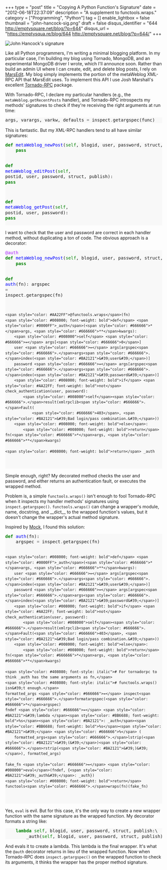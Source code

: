 +++
type = "post"
title = "Copying A Python Function's Signature"
date = "2012-06-18T22:37:09"
description = "A supplement to functools.wraps."
category = ["Programming", "Python"]
tag = []
enable_lightbox = false
thumbnail = "john-hancock-sig.png"
draft = false
disqus_identifier = "644 http://emptysquare.net/blog/?p=644"
disqus_url = "https://emptysqua.re/blog/644 http://emptysquare.net/blog/?p=644/"
+++

<p><img style="display:block; margin-left:auto; margin-right:auto;" src="john-hancock-sig.png" title="John Hancock's signature" /></p>
<p>Like all Python programmers, I'm writing a minimal blogging platform. In
my particular case, I'm building my blog using Tornado, MongoDB, and an
experimental MongoDB driver I wrote, which I'll announce soon. Rather
than build an admin UI where I can create, edit, and delete blog posts,
I rely on <a href="http://www.red-sweater.com/marsedit/">MarsEdit</a>. My blog
simply implements the portion of the metaWeblog XML-RPC API that
MarsEdit uses. To implement this API I use Josh Marshall's excellent
<a href="https://github.com/joshmarshall/tornadorpc">Tornado-RPC</a> package.</p>
<p>With Tornado-RPC, I declare my particular handlers (e.g., the
<code>metaWeblog.getRecentPosts</code> handler), and Tornado-RPC introspects my
methods' signatures to check if they're receiving the right arguments at
run time:</p>
<div class="codehilite" style="background: #f8f8f8"><pre style="line-height: 125%">args, varargs, varkw, defaults <span style="color: #666666">=</span> inspect<span style="color: #666666">.</span>getargspec(func)
</pre></div>


<p>This is fantastic. But my XML-RPC handlers tend to all have similar
signatures:</p>
<div class="codehilite" style="background: #f8f8f8"><pre style="line-height: 125%"><span style="color: #008000; font-weight: bold">def</span> <span style="color: #0000FF">metaWeblog_newPost</span>(<span style="color: #008000">self</span>, blogid, user, password, struct, publish):
    <span style="color: #008000; font-weight: bold">pass</span>

<span style="color: #008000; font-weight: bold">def</span> <span style="color: #0000FF">metaWeblog_editPost</span>(<span style="color: #008000">self</span>, postid, user, password, struct, publish):
    <span style="color: #008000; font-weight: bold">pass</span>

<span style="color: #008000; font-weight: bold">def</span> <span style="color: #0000FF">metaWeblog_getPost</span>(<span style="color: #008000">self</span>, postid, user, password):
    <span style="color: #008000; font-weight: bold">pass</span>
</pre></div>


<p>I want to check that the user and password are correct in each handler
method, without duplicating a ton of code. The obvious approach is a
decorator:</p>
<div class="codehilite" style="background: #f8f8f8"><pre style="line-height: 125%"><span style="color: #AA22FF">@auth</span>
<span style="color: #008000; font-weight: bold">def</span> <span style="color: #0000FF">metaWeblog_newPost</span>(<span style="color: #008000">self</span>, blogid, user, password, struct, publish):
    <span style="color: #008000; font-weight: bold">pass</span>

<span style="color: #008000; font-weight: bold">def</span> <span style="color: #0000FF">auth</span>(fn):
    argspec <span style="color: #666666">=</span> inspect<span style="color: #666666">.</span>getargspec(fn)

    <span style="color: #AA22FF">@functools.wraps</span>(fn)
    <span style="color: #008000; font-weight: bold">def</span> <span style="color: #0000FF">_auth</span>(<span style="color: #666666">*</span>args, <span style="color: #666666">**</span>kwargs):
        <span style="color: #008000">self</span> <span style="color: #666666">=</span> args[<span style="color: #666666">0</span>]
        user <span style="color: #666666">=</span> args[argspec<span style="color: #666666">.</span>args<span style="color: #666666">.</span>index(<span style="color: #BA2121">&#39;user&#39;</span>)]
        password <span style="color: #666666">=</span> args[argspec<span style="color: #666666">.</span>args<span style="color: #666666">.</span>index(<span style="color: #BA2121">&#39;password&#39;</span>)]
        <span style="color: #008000; font-weight: bold">if</span> <span style="color: #AA22FF; font-weight: bold">not</span> check_authentication(user, password):
            <span style="color: #008000">self</span><span style="color: #666666">.</span>result(xmlrpclib<span style="color: #666666">.</span>Fault(
                <span style="color: #666666">403</span>, <span style="color: #BA2121">&#39;Bad login/pass combination.&#39;</span>))
        <span style="color: #008000; font-weight: bold">else</span>:
            <span style="color: #008000; font-weight: bold">return</span> fn(<span style="color: #666666">*</span>args, <span style="color: #666666">**</span>kwargs)

    <span style="color: #008000; font-weight: bold">return</span> _auth
</pre></div>


<p>Simple enough, right? My decorated method checks the user and password,
and either returns an authentication fault, or executes the wrapped
method.</p>
<p>Problem is, a simple <code>functools.wraps()</code> isn't enough to fool
Tornado-RPC when it inspects my handler methods' signatures using
<code>inspect.getargspec()</code>. <code>functools.wraps()</code> can change a wrapper's
module, name, docstring, and __dict__ to the wrapped function's
values, but it doesn't change the wrapper's actual method signature.</p>
<p>Inspired by <a href="http://www.voidspace.org.uk/python/mock/">Mock</a>, I found
this solution:</p>
<div class="codehilite" style="background: #f8f8f8"><pre style="line-height: 125%"><span style="color: #008000; font-weight: bold">def</span> <span style="color: #0000FF">auth</span>(fn):
    argspec <span style="color: #666666">=</span> inspect<span style="color: #666666">.</span>getargspec(fn)

    <span style="color: #008000; font-weight: bold">def</span> <span style="color: #0000FF">_auth</span>(<span style="color: #666666">*</span>args, <span style="color: #666666">**</span>kwargs):
        user <span style="color: #666666">=</span> args[argspec<span style="color: #666666">.</span>args<span style="color: #666666">.</span>index(<span style="color: #BA2121">&#39;user&#39;</span>)]
        password <span style="color: #666666">=</span> args[argspec<span style="color: #666666">.</span>args<span style="color: #666666">.</span>index(<span style="color: #BA2121">&#39;password&#39;</span>)]
        <span style="color: #008000; font-weight: bold">if</span> <span style="color: #AA22FF; font-weight: bold">not</span> check_authentication(user, password):
            <span style="color: #008000">self</span><span style="color: #666666">.</span>result(xmlrpclib<span style="color: #666666">.</span>Fault(<span style="color: #666666">403</span>, <span style="color: #BA2121">&#39;Bad login/pass combination.&#39;</span>))
        <span style="color: #008000; font-weight: bold">else</span>:
            <span style="color: #008000; font-weight: bold">return</span> fn(<span style="color: #666666">*</span>args, <span style="color: #666666">**</span>kwargs)

    <span style="color: #408080; font-style: italic"># For tornadorpc to think _auth has the same arguments as fn,</span>
    <span style="color: #408080; font-style: italic"># functools.wraps() isn&#39;t enough.</span>
    formatted_args <span style="color: #666666">=</span> inspect<span style="color: #666666">.</span>formatargspec(<span style="color: #666666">*</span>argspec)
    fndef <span style="color: #666666">=</span> <span style="color: #BA2121">&#39;lambda </span><span style="color: #BB6688; font-weight: bold">%s</span><span style="color: #BA2121">: _auth</span><span style="color: #BB6688; font-weight: bold">%s</span><span style="color: #BA2121">&#39;</span> <span style="color: #666666">%</span> (
        formatted_args<span style="color: #666666">.</span>lstrip(<span style="color: #BA2121">&#39;(&#39;</span>)<span style="color: #666666">.</span>rstrip(<span style="color: #BA2121">&#39;)&#39;</span>), formatted_args)

    fake_fn <span style="color: #666666">=</span> <span style="color: #008000">eval</span>(fndef, {<span style="color: #BA2121">&#39;_auth&#39;</span>: _auth})
    <span style="color: #008000; font-weight: bold">return</span> functools<span style="color: #666666">.</span>wraps(fn)(fake_fn)
</pre></div>


<p>Yes, <code>eval</code> is evil. But for this case, it's the only way to create a
new wrapper function with the same signature as the wrapped function. My
decorator formats a string like:</p>
<div class="codehilite" style="background: #f8f8f8"><pre style="line-height: 125%">    <span style="color: #008000; font-weight: bold">lambda</span> <span style="color: #008000">self</span>, blogid, user, password, struct, publish:\
        _auth(<span style="color: #008000">self</span>, blogid, user, password, struct, publish)
</pre></div>


<p>And evals it to create a lambda. This lambda is the final wrapper. It's
what the <code>@auth</code> decorator returns in lieu of the wrapped function. Now
when Tornado-RPC does <code>inspect.getargspec()</code> on the wrapped function to
check its arguments, it thinks the wrapper has the proper method
signature.</p>
